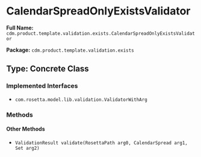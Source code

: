 # CalendarSpreadOnlyExistsValidator

**Full Name:** `cdm.product.template.validation.exists.CalendarSpreadOnlyExistsValidator`

**Package:** `cdm.product.template.validation.exists`

## Type: Concrete Class

### Implemented Interfaces

- `com.rosetta.model.lib.validation.ValidatorWithArg`

### Methods

#### Other Methods

- `ValidationResult validate(RosettaPath arg0, CalendarSpread arg1, Set arg2)`

